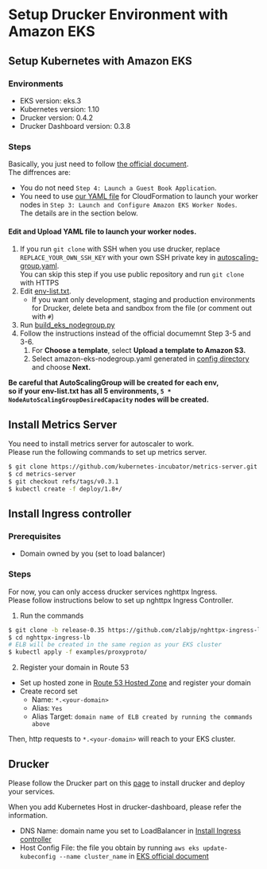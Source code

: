 # Setup Drucker Environment with Amazon EKS
## Setup Kubernetes with Amazon EKS
### Environments
* EKS version: eks.3
* Kubernetes version: 1.10
* Drucker version: 0.4.2
* Drucker Dashboard version: 0.3.8

### Steps

Basically, you just need to follow [the official document](https://docs.aws.amazon.com/eks/latest/userguide/getting-started.html).  
The diffrences are:

- You do not need `Step 4: Launch a Guest Book Application`.
- You need to use [our YAML file](https://github.com/drucker/drucker-parent/blob/master/aws/config) for CloudFormation to launch your worker nodes in `Step 3: Launch and Configure Amazon EKS Worker Nodes`.  
  The details are in the section below.

#### Edit and Upload YAML file to launch your worker nodes.
1. If you run `git clone` with SSH when you use drucker, replace `REPLACE_YOUR_OWN_SSH_KEY` with your own SSH private key in [autoscaling-group.yaml](https://github.com/drucker/drucker-parent/blob/master/aws/config/autoscaling-group.yaml).  
   You can skip this step if you use public repository and run `git clone` with HTTPS
2. Edit [env-list.txt](https://github.com/drucker/drucker-parent/blob/master/aws/config/env-list.txt).
    - If you want only development, staging and production environments for Drucker, delete beta and sandbox from the file (or comment out with `#`)
3. Run [build_eks_nodegroup.py](https://github.com/drucker/drucker-parent/blob/master/aws/scripts/build_eks_nodegroup.py)
4. Follow the instructions instead of the official documemnt Step 3-5 and 3-6.
    1. For **Choose a template**, select **Upload a template to Amazon S3.**
    2. Select amazon-eks-nodegroup.yaml generated in [config directory](https://github.com/drucker/drucker-parent/blob/master/aws/config) and choose **Next.**

**Be careful that AutoScalingGroup will be created for each env,  
so if your env-list.txt has all 5 environments, `5 * NodeAutoScalingGroupDesiredCapacity` nodes will be created.**


## Install Metrics Server
You need to install metrics server for autoscaler to work.  
Please run the following commands to set up metrics server.

```bash
$ git clone https://github.com/kubernetes-incubator/metrics-server.git
$ cd metrics-server
$ git checkout refs/tags/v0.3.1
$ kubectl create -f deploy/1.8+/
```

## Install Ingress controller
### Prerequisites
- Domain owned by you (set to load balancer)

### Steps
For now, you can only access drucker services nghttpx Ingress.  
Please follow instructions below to set up nghttpx Ingress Controller.

1. Run the commands

```bash
$ git clone -b release-0.35 https://github.com/zlabjp/nghttpx-ingress-lb.git
$ cd nghttpx-ingress-lb
# ELB will be created in the same region as your EKS cluster
$ kubectl apply -f examples/proxyproto/
```

2. Register your domain in Route 53
- Set up hosted zone in [Route 53 Hosted Zone](https://console.aws.amazon.com/route53/home) and register your domain
- Create record set
  - Name: `*.<your-domain>`
  - Alias: `Yes`
  - Alias Target: `domain name of ELB created by running the commands above`

Then, http requests to `*.<your-domain>` will reach to your EKS cluster.

## Drucker
Please follow the Drucker part on this [page](https://github.com/drucker/drucker-parent/blob/master/docs/Installation.md) to install drucker and deploy your services.  

When you add Kubernetes Host in drucker-dashboard, please refer the information.

- DNS Name: domain name you set to LoadBalancer in [Install Ingress controller](https://github.com/rekcurd/drucker-parent/blob/master/docs/Installation-eks.md#install-ingress-controller)
- Host Config File: the file you obtain by running `aws eks update-kubeconfig --name cluster_name` in [EKS official document](https://docs.aws.amazon.com/eks/latest/userguide/getting-started.html)
